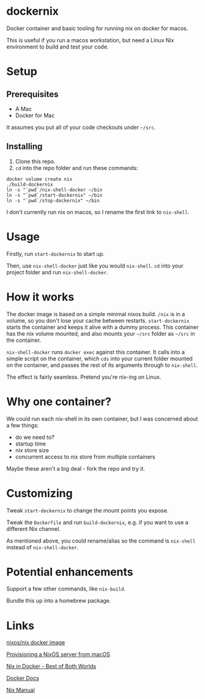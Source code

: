 # dockernix

Docker container and basic tooling for running nix on docker for macos. 

This is useful if you run a macos workstation, but need a Linux Nix environment to build and test your code.

# Setup

## Prerequisites

 - A Mac
 - Docker for Mac

It assumes you put all of your code checkouts under `~/src`.

## Installing

 1. Clone this repo.
 2. `cd` into the repo folder and run these commands:

```
docker volume create nix
./build-dockernix
ln -s "`pwd`/nix-shell-docker ~/bin
ln -s "`pwd`/start-dockernix" ~/bin
ln -s "`pwd`/stop-dockernix" ~/bin
```

I don't currently run nix on macos, so I rename the first link to `nix-shell`.

# Usage

Firstly, run `start-dockernix` to start up.

Then, use `nix-shell-docker` just like you would `nix-shell`. `cd` into your project folder and run `nix-shell-docker`. 

# How it works

The docker image is based on a simple minimal nixos build. 
`/nix` is in a volume, so you don't lose your cache between restarts.
`start-dockernix` starts the container and keeps it alive with a dummy process. 
This container has the nix volume mounted, and also mounts your `~/src` folder as `~/src` in the container.

`nix-shell-docker` runs `docker exec` against this container. 
It calls into a simple script on the container, which `cds` into your current folder mounted on the container,
and passes the rest of its arguments through to `nix-shell`.

The effect is fairly seamless. Pretend you're nix-ing on Linux.

# Why one container?

We could run each nix-shell in its own container, but I was concerned about a few things:

 - do we need to?
 - startup time
 - nix store size
 - concurrent access to nix store from multiple containers

Maybe these aren't a big deal - fork the repo and try it.

# Customizing

Tweak `start-dockernix` to change the mount points you expose.

Tweak the `Dockerfile` and run `build-dockernix`, e.g. if you want to use a different Nix channel.

As mentioned above, you could rename/alias so the command is `nix-shell` instead of `nix-shell-docker`.

# Potential enhancements

Support a few other commands, like `nix-build`.

Bundle this up into a homebrew package.

# Links

[nixos/nix docker image](https://hub.docker.com/r/nixos/nix)

[Provisioning a NixOS server from macOS](https://medium.com/@zw3rk/provisioning-a-nixos-server-from-macos-d36055afc4ad)

[Nix in Docker - Best of Both Worlds](http://datakurre.pandala.org/2015/11/nix-in-docker-best-of-both-worlds.html)

[Docker Docs](https://docs.docker.com/)

[Nix Manual](https://nixos.org/nix/manual/)

